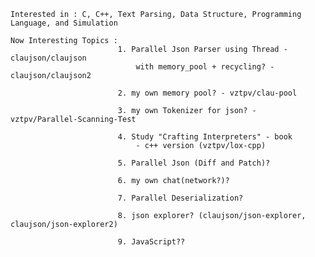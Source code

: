     Interested in : C, C++, Text Parsing, Data Structure, Programming Language, and Simulation
    
    Now Interesting Topics : 
                            1. Parallel Json Parser using Thread - claujson/claujson
                                with memory_pool + recycling? - claujson/claujson2
                                     
                            2. my own memory pool? - vztpv/clau-pool
                            
                            3. my own Tokenizer for json? - vztpv/Parallel-Scanning-Test

                            4. Study "Crafting Interpreters" - book
                                - c++ version (vztpv/lox-cpp)
                            
                            5. Parallel Json (Diff and Patch)?

                            6. my own chat(network?)?

                            7. Parallel Deserialization? 

                            8. json explorer? (claujson/json-explorer, claujson/json-explorer2)

                            9. JavaScript??
